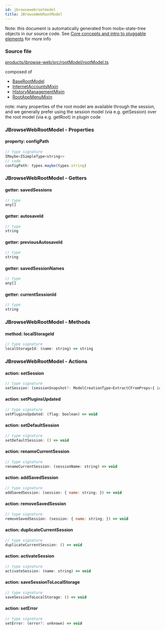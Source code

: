 ```yaml
---
id: jbrowsewebrootmodel
title: JBrowseWebRootModel
---
```


Note: this document is automatically generated from mobx-state-tree objects in
our source code. See
[Core concepts and intro to pluggable elements](/docs/developer_guide/) for more
info

### Source file

[products/jbrowse-web/src/rootModel/rootModel.ts](https://github.com/GMOD/jbrowse-components/blob/main/products/jbrowse-web/src/rootModel/rootModel.ts)

composed of

- [BaseRootModel](../baserootmodel)
- [InternetAccountsMixin](../internetaccountsmixin)
- [HistoryManagementMixin](../historymanagementmixin)
- [RootAppMenuMixin](../rootappmenumixin)

note: many properties of the root model are available through the session, and
we generally prefer using the session model (via e.g. getSession) over the root
model (via e.g. getRoot) in plugin code

### JBrowseWebRootModel - Properties

#### property: configPath

```js
// type signature
IMaybe<ISimpleType<string>>
// code
configPath: types.maybe(types.string)
```

### JBrowseWebRootModel - Getters

#### getter: savedSessions

```js
// type
any[]
```

#### getter: autosaveId

```js
// type
string
```

#### getter: previousAutosaveId

```js
// type
string
```

#### getter: savedSessionNames

```js
// type
any[]
```

#### getter: currentSessionId

```js
// type
string
```

### JBrowseWebRootModel - Methods

#### method: localStorageId

```js
// type signature
localStorageId: (name: string) => string
```

### JBrowseWebRootModel - Actions

#### action: setSession

```js
// type signature
setSession: (sessionSnapshot?: ModelCreationType<ExtractCFromProps<{ id: IOptionalIType<ISimpleType<string>, [undefined]>; name: ISimpleType<string>; margin: IType<number, number, number>; }>>) => void
```

#### action: setPluginsUpdated

```js
// type signature
setPluginsUpdated: (flag: boolean) => void
```

#### action: setDefaultSession

```js
// type signature
setDefaultSession: () => void
```

#### action: renameCurrentSession

```js
// type signature
renameCurrentSession: (sessionName: string) => void
```

#### action: addSavedSession

```js
// type signature
addSavedSession: (session: { name: string; }) => void
```

#### action: removeSavedSession

```js
// type signature
removeSavedSession: (session: { name: string; }) => void
```

#### action: duplicateCurrentSession

```js
// type signature
duplicateCurrentSession: () => void
```

#### action: activateSession

```js
// type signature
activateSession: (name: string) => void
```

#### action: saveSessionToLocalStorage

```js
// type signature
saveSessionToLocalStorage: () => void
```

#### action: setError

```js
// type signature
setError: (error?: unknown) => void
```
